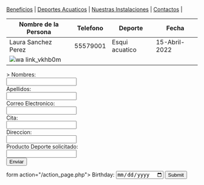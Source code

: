 [Beneficios](./beneficios.md) | [Deportes Acuaticos](./deportesacuaticos.md) | [Nuestras Instalaciones](./nuestrasinstalaciones.md) | [Contactos](./contactos.md) |

| Nombre de la Persona | Telefono | Deporte | Fecha |
| --- | --- | --- | --- | 
| Laura Sanchez Perez | 55579001 | Esqui acuatico | 15-Abril-2022 |
| ![wa link_vkhb0m](https://user-images.githubusercontent.com/99769712/158485802-b86ac36b-a420-46dc-aedf-9f63ae1808d3.png)


 <form action="/action_page.php">>
  <label form="name">Nombres:</label><br>
  <input type="text" id="name" name="name" valve="Tus nombres"><br>
  <label for="lname">Apellidos:</label><br>
 <input type="text" id="lname" name="lname" valve="Apellidos"><br> 
  <label for="name">Correo Electronico:</label><br>
  <input type="text" id="name" name="name" valve="Pon tu correo"><br>
  <label form="name">Cita:</label><br>
  <input type="text" id="name" name="name" valve="Pon tu cita"><br>
  <label form="name">Direccion:</label><br>
  <input type="text" id="name" name="name" valve="Numero"><br>
  <label for="name">Producto Deporte solicitado:</label><br>
  <input type="text" id="name" name="name" valve="Deporte solicitado"><br>
  <input type="submit" value="Enviar">
  </form>
  form action="/action_page.php">
  <label for="birthday">Birthday:</label>
  <input type="date" id="birthday" name="birthday">
  <input type="submit" value="Submit">
  </form>
  
  
 
